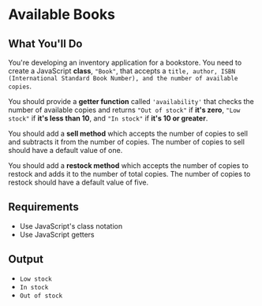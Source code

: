# Available Books

## What You'll Do

You're developing an inventory application for a bookstore.
You need to create a JavaScript **class**, `"Book"`, that accepts a `title, author,
ISBN (International Standard Book Number), and the number of available copies`.

You should provide a **getter function** called `'availability'` that checks the number of available copies
and returns `"Out of stock"` if **it's zero**, `"Low stock"` if **it's less than 10**, and `"In stock"` if **it's 10 or greater**.

You should add a **sell method** which accepts the number of copies to sell and subtracts it from the number of copies. The number of copies to sell should have a default value of one.

You should add a **restock method** which accepts the number of copies to restock and adds it to the number of total copies. The number of copies to restock should have a default value of five.

## Requirements

- Use JavaScript's class notation
- Use JavaScript getters

## Output

- `Low stock`
- `In stock`
- `Out of stock`
